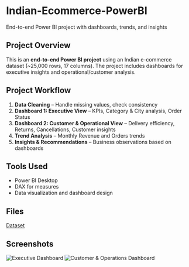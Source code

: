 # Indian-Ecommerce-PowerBI
End-to-end Power BI project with dashboards, trends, and insights

## Project Overview
This is an **end-to-end Power BI project** using an Indian e-commerce dataset (~25,000 rows, 17 columns). The project includes dashboards for executive insights and operational/customer analysis.

## Project Workflow
1. **Data Cleaning** – Handle missing values, check consistency
2. **Dashboard 1: Executive View** – KPIs, Category & City analysis, Order Status
3. **Dashboard 2: Customer & Operational View** – Delivery efficiency, Returns, Cancellations, Customer insights
4. **Trend Analysis** – Monthly Revenue and Orders trends
5. **Insights & Recommendations** – Business observations based on dashboards

## Tools Used
- Power BI Desktop
- DAX for measures
- Data visualization and dashboard design

## Files
<a href="https://github.com/deepakn766/Indian-Ecommerce-PowerBI/blob/main/indian_ecommerce_25000.csv">Dataset<a/>

## Screenshots
![Executive Dashboard](screenshots/executive_dashboard.png)
![Customer & Operations Dashboard](screenshots/customer_operations_dashboard.png)
